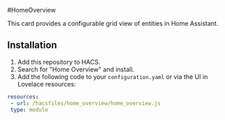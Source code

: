 #HomeOverview

This card provides a configurable grid view of entities in Home Assistant.

## Installation

1. Add this repository to HACS.
2. Search for "Home Overview" and install.
3. Add the following code to your `configuration.yaml` or via the UI in Lovelace resources:

```yaml
resources:
 - url: /hacsfiles/home_overview/home_overview.js
 type: module
```
